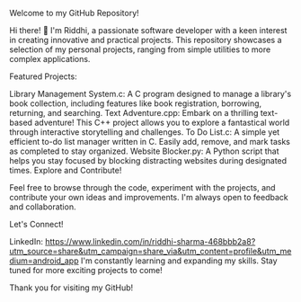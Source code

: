 Welcome to my GitHub Repository!

Hi there! 👋 I'm Riddhi, a passionate software developer with a keen interest in creating innovative and practical projects. This repository showcases a selection of my personal projects, ranging from simple utilities to more complex applications.

Featured Projects:

Library Management System.c: A C program designed to manage a library's book collection, including features like book registration, borrowing, returning, and searching.
Text Adventure.cpp: Embark on a thrilling text-based adventure! This C++ project allows you to explore a fantastical world through interactive storytelling and challenges.
To Do List.c: A simple yet efficient to-do list manager written in C. Easily add, remove, and mark tasks as completed to stay organized.
Website Blocker.py: A Python script that helps you stay focused by blocking distracting websites during designated times.
Explore and Contribute!

Feel free to browse through the code, experiment with the projects, and contribute your own ideas and improvements. I'm always open to feedback and collaboration.

Let's Connect!

LinkedIn: https://www.linkedin.com/in/riddhi-sharma-468bbb2a8?utm_source=share&utm_campaign=share_via&utm_content=profile&utm_medium=android_app
I'm constantly learning and expanding my skills. Stay tuned for more exciting projects to come!

Thank you for visiting my GitHub!
